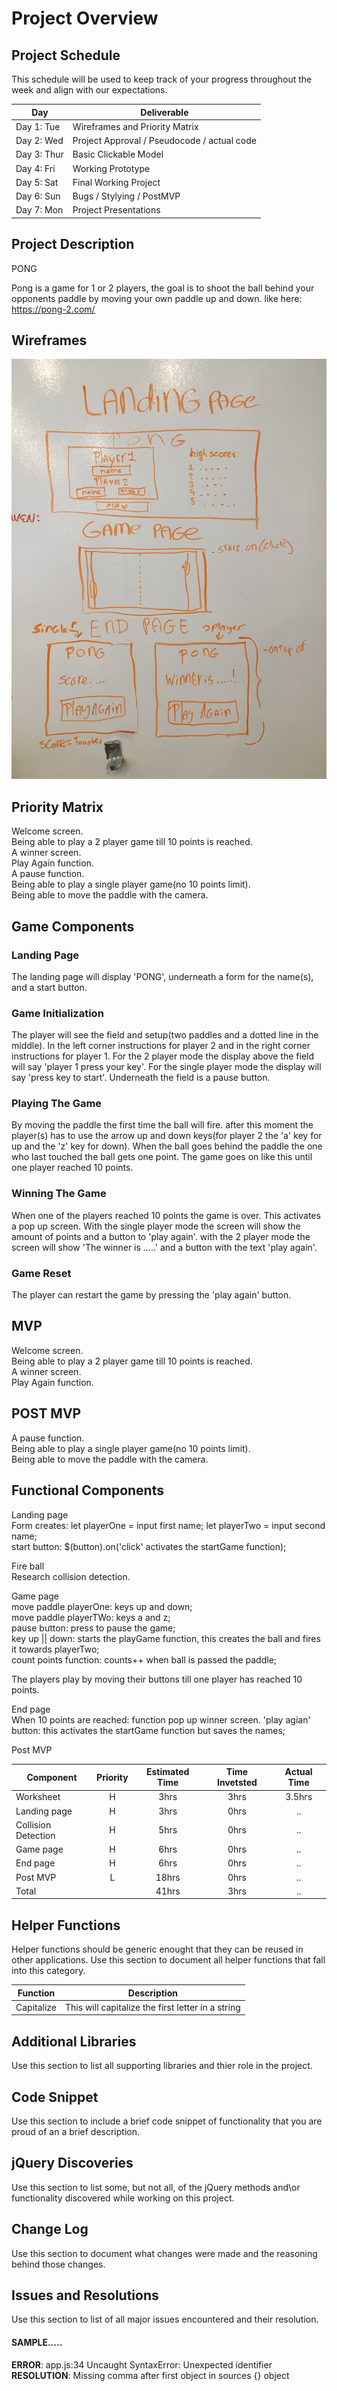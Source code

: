 
# Project Overview

## Project Schedule

This schedule will be used to keep track of your progress throughout the week and align with our expectations.  

|  Day | Deliverable |
|---|---|
|Day 1: Tue| Wireframes and Priority Matrix|
|Day 2: Wed| Project Approval /  Pseudocode / actual code|
|Day 3: Thur| Basic Clickable Model |
|Day 4: Fri| Working Prototype |
|Day 5: Sat| Final Working Project |
|Day 6: Sun| Bugs / Stylying / PostMVP |
|Day 7: Mon| Project Presentations |


## Project Description
PONG

Pong is a game for 1 or 2 players, the goal is to shoot the ball behind your opponents paddle by moving your own paddle up and down.
like here: https://pong-2.com/


## Wireframes

![Wireframes](images/IMG_0217.JPG?raw=true "Wireframes")

## Priority Matrix

Welcome screen.  
Being able to play a 2 player game till 10 points is reached.  
A winner screen.  
Play Again function.  
A pause function.  
Being able to play a single player game(no 10 points limit).  
Being able to move the paddle with the camera.  

## Game Components

### Landing Page
The landing page will display 'PONG', underneath a form for the name(s), and a start button.  

### Game Initialization
The player will see the field and setup(two paddles and a dotted line in the middle).
In the left corner instructions for player 2 and in the right corner instructions for player 1.
For the 2 player mode the display above the field will say 'player 1 press your key'.
For the single player mode the display will say 'press key to start'.
Underneath the field is a pause button.

### Playing The Game
By moving the paddle the first time the ball will fire. after this moment the player(s)
has to use the arrow up and down keys(for player 2 the 'a' key for up and the 'z' key for down).
When the ball goes behind the paddle the one who last touched the ball gets one point.
The game goes on like this until one player reached 10 points.

### Winning The Game
When one of the players reached 10 points the game is over. This activates a pop up screen.
With the single player mode the screen will show the amount of points and a button to 'play again'.
with the 2 player mode the screen will show 'The winner is .....' and a button with the text 'play again'.

### Game Reset
The player can restart the game by pressing the 'play again' button.

## MVP

Welcome screen.  
Being able to play a 2 player game till 10 points is reached.  
A winner screen.  
Play Again function.  

## POST MVP

A pause function.  
Being able to play a single player game(no 10 points limit).  
Being able to move the paddle with the camera.
## Functional Components

Landing page  
Form creates: let playerOne = input first name; let playerTwo = input second name;  
start button: $(button).on('click' activates the startGame function);

Fire ball  
Research collision detection.

Game page  
move paddle playerOne: keys up and down;  
move paddle playerTWo: keys a  and z;  
pause button: press to pause the game;  
key up || down: starts the playGame function, this creates the ball and fires it towards playerTwo;  
count points function: counts++ when ball is passed the paddle;  

The players play by moving their buttons till one player has reached 10 points.    

End page    
When 10 points are reached: function pop up winner screen.
'play agian' button: this activates the startGame function but saves the names;  

Post MVP  



| Component | Priority | Estimated Time | Time Invetsted | Actual Time |
| --- | :---: |  :---: | :---: | :---: |
| Worksheet | H | 3hrs| 3hrs | 3.5hrs |
| Landing page | H | 3hrs| 0hrs | .. |
| Collision Detection | H | 5hrs| 0hrs | .. |
| Game page | H | 6hrs| 0hrs | .. |
| End page | H | 6hrs| 0hrs | .. |
| Post MVP | L | 18hrs| 0hrs | .. |
| Total |  | 41hrs| 3hrs | .. |

## Helper Functions
Helper functions should be generic enought that they can be reused in other applications. Use this section to document all helper functions that fall into this category.

| Function | Description |
| --- | :---: |  
| Capitalize | This will capitalize the first letter in a string |

## Additional Libraries
 Use this section to list all supporting libraries and thier role in the project.

## Code Snippet

Use this section to include a brief code snippet of functionality that you are proud of an a brief description.  

## jQuery Discoveries
 Use this section to list some, but not all, of the jQuery methods and\or functionality discovered while working on this project.

## Change Log
 Use this section to document what changes were made and the reasoning behind those changes.  

## Issues and Resolutions
 Use this section to list of all major issues encountered and their resolution.

#### SAMPLE.....
**ERROR**: app.js:34 Uncaught SyntaxError: Unexpected identifier                                
**RESOLUTION**: Missing comma after first object in sources {} object
